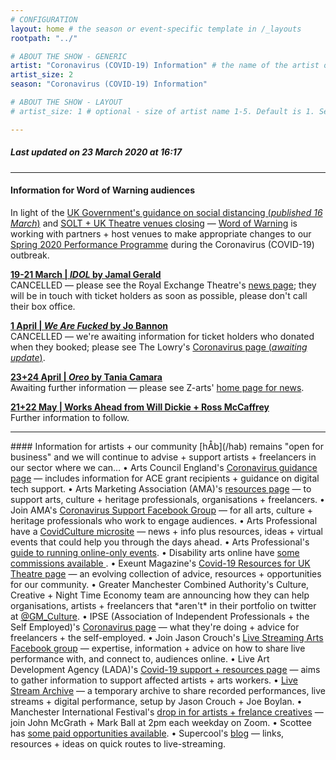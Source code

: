 ```yaml
---
# CONFIGURATION
layout: home # the season or event-specific template in /_layouts
rootpath: "../"

# ABOUT THE SHOW - GENERIC
artist: "Coronavirus (COVID-19) Information" # the name of the artist or company
artist_size: 2
season: "Coronavirus (COVID-19) Information"

# ABOUT THE SHOW - LAYOUT
# artist_size: 1 # optional - size of artist name 1-5. Default is 1. Set longer names to lower values

---
```

##### *Last updated on 23 March 2020 at 16:17*        
          
<hr>          
           
#### Information for Word of Warning audiences          
In light of the <a href="http://www.gov.uk/government/publications/covid-19-guidance-on-social-distancing-and-for-vulnerable-people/guidance-on-social-distancing-for-everyone-in-the-uk-and-protecting-older-people-and-vulnerable-adults" target="_blank">UK Government's guidance on social distancing (*published 16 March*)</a> and <a href="http://officiallondontheatre.com/coronavirus-information" target="_blank">SOLT + UK Theatre venues closing</a> — [Word of Warning](/) is working with partners + host venues to make appropriate changes to our [Spring 2020 Performance Programme](/current/2020-springsummer) during the Coronavirus (COVID-19) outbreak.                 
         
**[19-21 March | *IDOL* by Jamal Gerald](/current/2020-springsummer/gerald)**         
CANCELLED — please see the Royal Exchange Theatre's <a href="http://www.royalexchange.co.uk/news" target="_blank">news page</a>; they will be in touch with ticket holders as soon as possible, please don't call their box office.          
        
**[1 April | *We Are Fucked* by Jo Bannon](/current/2020-springsummer/bannon)**        
CANCELLED — we're awaiting information for ticket holders who donated when they booked; please see The Lowry's <a href="http://thelowry.com/coronavirus/" target="_blank">Coronavirus page (*awaiting update*)</a>.        
        
**[23+24 April | *Oreo* by Tania Camara](/current/2020-springsummer/camara)**         
Awaiting further information — please see Z-arts' <a href="http://www.z-arts.org" target="_blank">home page for news</a>.           
         
**[21+22 May | Works Ahead from Will Dickie + Ross McCaffrey](/current/2020-worksahead)**            
Further information to follow.        
         
<hr>          
#### Information for artists + our community         
[hÅb](/hab) remains "open for business" and we will continue to advise + support artists + freelancers in our sector where we can…        
• Arts Council England's <a href="http://artscouncil.org.uk/covid-19" target="_blank">Coronavirus guidance page</a> — includes information for ACE grant recipients + guidance on digital tech support.         
• Arts Marketing Association (AMA)'s <a href="http://www.a-m-a.co.uk/coronavirus-covid-19-resources" target="_blank">resources page</a> — to support arts, culture + heritage professionals, organisations + freelancers.        
• Join AMA's <a href="http://facebook.com/groups/AMACommunitySupport" target="_blank">Coronavirus Support Facebook Group</a> — for all arts, culture + heritage professionals who work to engage audiences.        
• Arts Professional have a <a href="http://www.artsprofessional.co.uk/magazine/covidculture" target="_blank">CovidCulture microsite</a>  — news + info plus resources, ideas + virtual events that could help you through the days ahead.          
• Arts Professional's <a href="http://www.artsprofessional.co.uk/news/covid-19-connecting-online-during-social-distancing" target="_blank">guide to running online-only events</a>.          
• Disability arts online have <a href="http://disabilityarts.online/magazine/news/disability-arts-online-announces-new-commissions-for-disabled-artists" target="_blank">some commissions available </a>.         
• Exeunt Magazine's <a href="http://exeuntmagazine.com/features/covid-19-resources-uk-theatre-freelancers" target="_blank">Covid-19 Resources for UK Theatre page</a> — an evolving collection of advice, resources + opportunities for our community.        
• Greater Manchester Combined Authority's Culture, Creative + Night Time Economy team are announcing how they can help organisations, artists + freelancers that *aren't* in their portfolio on twitter at <a href="http://twitter.com/GM_Culture" target="_blank">@GM_Culture</a>.        
• IPSE (Association of Independent Professionals + the Self Employed)'s <a href="http://www.ipse.co.uk/ipse-news/news-listing/coronavirus-ipse-activity-and-advice-freelancers.html" target="_blank">Coronavirus page</a> — what they're doing + advice for freelancers + the self-employed.        
• Join Jason Crouch's <a href="http://www.facebook.com/groups/livestreamingarts" target="_blank">Live Streaming Arts Facebook group</a> — expertise, information + advice on how to share live performance with, and connect to, audiences online.         
• Live Art Development Agency (LADA)'s <a href="http://www.thisisliveart.co.uk/resources/covid-19-support-resources" target="_blank">Covid-19 support + resources page</a> — aims to gather information to support affected artists + arts workers.         
• <a href="http://livestreamarchive.co.uk" target="_blank">Live Stream Archive</a> — a temporary archive to share recorded performances, live streams + digital performance, setup by Jason Crouch + Joe Boylan.           
• Manchester International Festival's <a href="http://mif.co.uk/mif-drop-in-artists-freelance-creatives" target="_blank">drop in for artists + frelance creatives</a> — join John McGrath + Mark Ball at 2pm each weekday on Zoom.        
• Scottee has <a href="http://www.scottee.co.uk/single-post/2020/03/20/Room-to-Respond-2020" target="_blank">some paid opportunities available</a>.            
• Supercool's <a href="http://supercooldesign.co.uk/blog/keeping-it-live" target="_blank">blog</a> — links, resources + ideas on quick routes to live-streaming.
